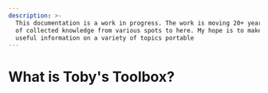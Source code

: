 ```yaml
---
description: >-
  This documentation is a work in progress. The work is moving 20+ years worth
  of collected knowledge from various spots to here. My hope is to make my
  useful information on a variety of topics portable
---
```


# What is Toby's Toolbox?

